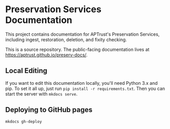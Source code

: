# Preservation Services Documentation

This project contains documentation for APTrust's Preservation Services, including ingest, restoration, deletion, and fixity checking.

This is a source repository. The public-facing documentation lives at https://aptrust.github.io/preserv-docs/.

## Local Editing

If you want to edit this documentation locally, you'll need Python 3.x and pip. To set it all up, just run
`pip install -r requirements.txt`. Then you can start the server with `mkdocs serve`.

## Deploying to GitHub pages

```
mkdocs gh-deploy
```
